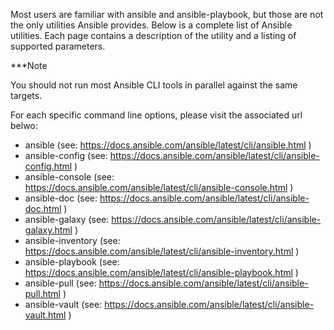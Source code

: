 <!--Working with command line tools-->
Most users are familiar with ansible and ansible-playbook, but those are not the only utilities Ansible provides. Below is a complete list of Ansible utilities. 
Each page contains a description of the utility and a listing of supported parameters.

***Note

You should not run most Ansible CLI tools in parallel against the same targets.

For each specific command line options, please visit the associated url belwo:

- ansible (see: https://docs.ansible.com/ansible/latest/cli/ansible.html )
- ansible-config (see: https://docs.ansible.com/ansible/latest/cli/ansible-config.html )
- ansible-console (see: https://docs.ansible.com/ansible/latest/cli/ansible-console.html )
- ansible-doc (see: https://docs.ansible.com/ansible/latest/cli/ansible-doc.html )
- ansible-galaxy (see: https://docs.ansible.com/ansible/latest/cli/ansible-galaxy.html )
- ansible-inventory (see: https://docs.ansible.com/ansible/latest/cli/ansible-inventory.html )
- ansible-playbook (see: https://docs.ansible.com/ansible/latest/cli/ansible-playbook.html )
- ansible-pull (see: https://docs.ansible.com/ansible/latest/cli/ansible-pull.html )
- ansible-vault (see: https://docs.ansible.com/ansible/latest/cli/ansible-vault.html )
